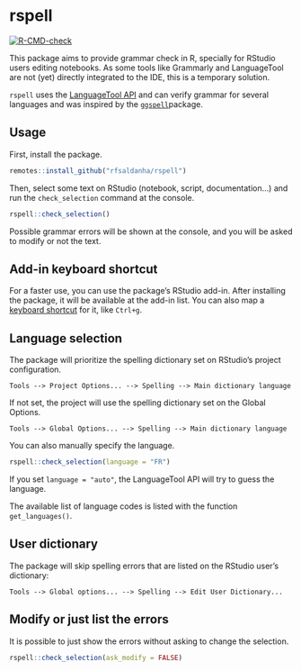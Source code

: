 
# rspell

<!-- badges: start -->

[![R-CMD-check](https://github.com/rfsaldanha/rspell/actions/workflows/R-CMD-check.yaml/badge.svg)](https://github.com/rfsaldanha/rspell/actions/workflows/R-CMD-check.yaml)

<!-- badges: end -->

This package aims to provide grammar check in R, specially for RStudio
users editing notebooks. As some tools like Grammarly and LanguageTool
are not (yet) directly integrated to the IDE, this is a temporary
solution.

`rspell` uses the [LanguageTool API](https://languagetool.org/http-api/)
and can verify grammar for several languages and was inspired by the
[`ggspell`](https://github.com/nicucalcea/ggspell)package.

## Usage

First, install the package.

``` r
remotes::install_github("rfsaldanha/rspell")
```

Then, select some text on RStudio (notebook, script, documentation…) and
run the `check_selection` command at the console.

``` r
rspell::check_selection()
```

Possible grammar errors will be shown at the console, and you will be
asked to modify or not the text.

## Add-in keyboard shortcut

For a faster use, you can use the package’s RStudio add-in. After
installing the package, it will be available at the add-in list. You can
also map a [keyboard
shortcut](https://support.posit.co/hc/en-us/articles/206382178-Customizing-Keyboard-Shortcuts-in-the-RStudio-IDE)
for it, like `Ctrl+g`.

## Language selection

The package will prioritize the spelling dictionary set on RStudio’s
project configuration.

    Tools --> Project Options... --> Spelling --> Main dictionary language

If not set, the project will use the spelling dictionary set on the
Global Options.

    Tools --> Global Options... --> Spelling --> Main dictionary language

You can also manually specify the language.

``` r
rspell::check_selection(language = "FR")
```

If you set `language = "auto"`, the LanguageTool API will try to guess
the language.

The available list of language codes is listed with the function
`get_languages()`.

## User dictionary

The package will skip spelling errors that are listed on the RStudio
user’s dictionary:

    Tools --> Global options... --> Spelling --> Edit User Dictionary...

## Modify or just list the errors

It is possible to just show the errors without asking to change the
selection.

``` r
rspell::check_selection(ask_modify = FALSE)
```
